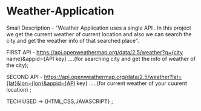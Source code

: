 # Weather-Application
Small Description - "Weather Application uses a single API . In this project we get the current weather of current location and also we can search the city and get the weather info of that searched place".


FIRST API - https://api.openweathermap.org/data/2.5/weather?q={city name}&appid={API key}   ....(for searching city and get the info of weather of the city);


SECOND API - https://api.openweathermap.org/data/2.5/weather?lat={lat}&lon={lon}&appid={API key}  .....(for current weather of your cuurent location) ;


TECH USED -> {HTML,CSS,JAVASCRIPT} ;
